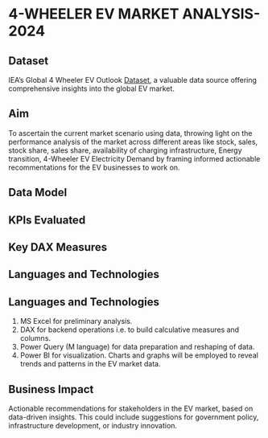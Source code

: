 # 4-WHEELER EV MARKET ANALYSIS-2024
## Dataset 
IEA’s Global 4 Wheeler EV Outlook [Dataset](https://docs.google.com/spreadsheets/d/1Tnu0iayO5ln3iYOBU6ksexbFnY3hJNB9/edit?usp=drive_link&ouid=104075893283661227619&rtpof=true&sd=true), a valuable data source offering comprehensive insights into the global EV market.

## Aim 
To ascertain the current market scenario using data, throwing light on the performance analysis of the market across different areas like stock, sales, stock share, sales share, availability of charging infrastructure, Energy transition, 4-Wheeler EV Electricity Demand by framing informed actionable recommentations for the EV businesses to work on.

## Data Model 

## KPIs Evaluated
## Key DAX Measures
## Languages and Technologies
## Languages and Technologies
1. MS Excel for preliminary analysis.
2. DAX for backend operations i.e. to build calculative measures and columns.
3. Power Query (M language) for data preparation and reshaping of data.
4. Power BI for visualization. Charts and graphs will be employed to reveal trends and patterns in the EV market data.

## Business Impact
Actionable recommendations for stakeholders in the EV market, based on data-driven insights. This could include suggestions for government policy, infrastructure development, or industry innovation.

